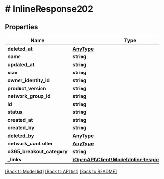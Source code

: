 # # InlineResponse202

## Properties

Name | Type | Description | Notes
------------ | ------------- | ------------- | -------------
**deleted_at** | [**AnyType**](.md) |  | 
**name** | **string** |  | 
**updated_at** | **string** |  | 
**size** | **string** |  | 
**owner_identity_id** | **string** |  | 
**product_version** | **string** |  | 
**network_group_id** | **string** |  | 
**id** | **string** |  | 
**status** | **string** |  | 
**created_at** | **string** |  | 
**created_by** | **string** |  | 
**deleted_by** | [**AnyType**](.md) |  | 
**network_controller** | [**AnyType**](.md) |  | 
**o365_breakout_category** | **string** |  | 
**_links** | [**\OpenAPI\Client\Model\InlineResponse202Links**](InlineResponse202Links.md) |  | 

[[Back to Model list]](../../README.md#documentation-for-models) [[Back to API list]](../../README.md#documentation-for-api-endpoints) [[Back to README]](../../README.md)


